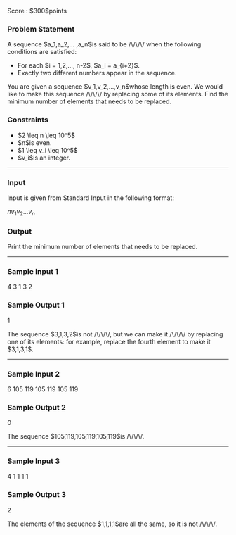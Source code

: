 
<div>

<span>

<span>

<p>
Score : $300$points
</p>

<div>

<section>

### **Problem Statement**

<p>
A sequence $a_1,a_2,... ,a_n$is said to be /\/\/\/ when the following conditions are satisfied:
</p>

<ul>

<li>
For each $i = 1,2,..., n-2$, $a_i = a_{i+2}$.
</li>

<li>
Exactly two different numbers appear in the sequence.
</li>

</ul>

<p>
You are given a sequence $v_1,v_2,...,v_n$whose length is even.
We would like to make this sequence /\/\/\/ by replacing some of its elements.
Find the minimum number of elements that needs to be replaced.
</p>

</section>

</div>

<div>

<section>

### **Constraints**

<ul>

<li>
$2 \leq n \leq 10^5$
</li>

<li>
$n$is even.
</li>

<li>
$1 \leq v_i \leq 10^5$
</li>

<li>
$v_i$is an integer.
</li>

</ul>

</section>

</div>

---

<div>

<div>

<section>

### **Input**

<p>
Input is given from Standard Input in the following format:
</p>

<div>

$n$$v_1$$v_2$$...$$v_n$
</div>

</section>

</div>

<div>

<section>

### **Output**

<p>
Print the minimum number of elements that needs to be replaced.
</p>

</section>

</div>

</div>

---

<div>

<section>

### **Sample Input 1**

<div>

4
3 1 3 2

</div>

</section>

</div>

<div>

<section>

### **Sample Output 1**

<div>

1

</div>

<p>
The sequence $3,1,3,2$is not /\/\/\/, but we can make it /\/\/\/ by replacing one of its elements: for example, replace the fourth element to make it $3,1,3,1$.
</p>

</section>

</div>

---

<div>

<section>

### **Sample Input 2**

<div>

6
105 119 105 119 105 119

</div>

</section>

</div>

<div>

<section>

### **Sample Output 2**

<div>

0

</div>

<p>
The sequence $105,119,105,119,105,119$is /\/\/\/.
</p>

</section>

</div>

---

<div>

<section>

### **Sample Input 3**

<div>

4
1 1 1 1

</div>

</section>

</div>

<div>

<section>

### **Sample Output 3**

<div>

2

</div>

<p>
The elements of the sequence $1,1,1,1$are all the same, so it is not /\/\/\/.
</p>

</section>

</div>

</span>

</span>

</div>
